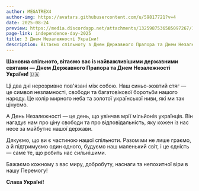 ```yaml
---
author: MEGATREX4
author-img: https://avatars.githubusercontent.com/u/59817721?v=4
date: 2025-08-24
preview: https://media.discordapp.net/attachments/1325987536585097267/1408782609726836736/2025-05-15_22.33.10.png?ex=68ac500c&is=68aafe8c&hm=107f3810b4b75ac80c376b0a311bdad132a443fad1d9b625546054b6ed61cc04&=&format=webp&quality=lossless&width=892&height=892
page-link: independence-day-2025
title: З Днем Незалежності України!
description: Вітаємо спільноту з Днем Державного Прапора та Днем Незалежності України!
---
```


**Шановна спільното, вітаємо вас із найважливішими державними святами — Днем Державного Прапора та Днем Незалежності України!** 🇺🇦

Ці два дні нерозривно пов'язані між собою. Наш синьо-жовтий стяг — це символ незламності, свободи та багатовікової боротьби нашого народу. Це колір мирного неба та золотої української ниви, які ми так цінуємо.

А День Незалежності — це день, що увінчав мрії мільйонів українців. Він нагадує нам про ціну свободи та про відповідальність, яку кожен із нас несе за майбутнє нашої держави.

Дякуємо, що ви є частиною нашої спільноти. Разом ми не лише граємо, а й підтримуємо один одного, будуємо наш маленький світ, і це єдність — саме те, що робить нас сильнішими.

Бажаємо кожному з вас миру, добробуту, наснаги та непохитної віри в нашу Перемогу!

**Слава Україні!**